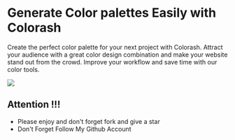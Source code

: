 # Generate Color palettes Easily with Colorash
Create the perfect color palette for your next project with Colorash. Attract your audience with a great color design combination and make your website stand out from the crowd. Improve your workflow and save time with our color tools.


<img src="https://res.cloudinary.com/dhewumbfe/image/upload/v1670499005/Colors-Generator_ssahya.png" />

## Attention !!!

- Please enjoy and don't forget fork and give a star
- Don't Forget Follow My Github Account

